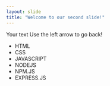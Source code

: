 ```yaml
---
layout: slide
title: "Welcome to our second slide!"
---
```

Your text
Use the left arrow to go back!

 - HTML
 - CSS
 - JAVASCRIPT
 - NODEJS
 - NPM.JS
 - EXPRESS.JS
